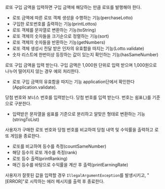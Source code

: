 로또 구입 금액을 입력하면 구입 금액에 해당하는 만큼 로또를 발행해야 한다.
- 로또 금액에 따른 로또 객체 생성을 수행하는 기능(perchaseLotto)
- 구입한 로또번호를 출력하는 기능(printLottos)
- 로또 객체를 문자열로 변환하는 기능(toString)
- 로또 객체의 숫자들을 크기순으로 정렬하는 기능(sort)
- 로또 객체의 숫자들을 반환하는 기능(getNumbers)
- 로또 객체 생성시 전달 받은 인자의 유효함을 따지는 기능(Lotto.validate)
- 숫자 리스트에 한번이상 등장하는 값이 있는지 확인하는 기능(hasSameNumber)

로또 구입 금액을 입력 받는다. 구입 금액은 1,000원 단위로 입력 받으며 1,000원으로 나누어 떨어지지 않는 경우 예외 처리한다.
- 로또 구입 금액의 유효함을 따지는 기능 application단에서 확인한다(Application.validate).

당첨 번호와 보너스 번호를 입력받는다.
당첨 번호를 입력 받는다. 번호는 쉼표(,)를 기준으로 구분한다.
- 입력받은 문자열을 쉼표를 기준으로 분리하고 알맞은 형태로 변환하는 기능(stringToList)

사용자가 구매한 로또 번호와 당첨 번호를 비교하여 당첨 내역 및 수익률을 출력하고 로또 게임을 종료한다.
- 로또를 비교하여 등수를 측정(countSameNumber)
- 해당 등수의 로또 개수를 측정(rank)
- 로또 등수 출력(printRanking)
- 매긴 등수를 바탕으로 수익률을 계산 후 출력(printEarningRate)

사용자가 잘못된 값을 입력할 경우 `IllegalArgumentException`를 발생시키고, "[ERROR]"로 시작하는 에러 메시지를 출력 후 종료한다.

